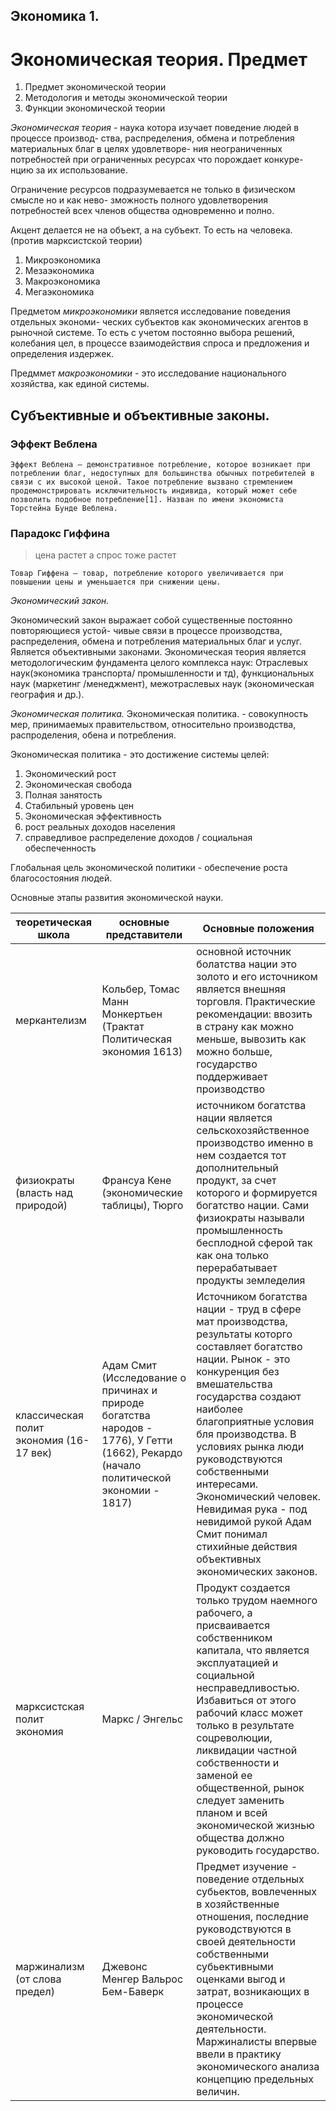 Экономика 1.
----
# Экономическая теория. Предмет

1. Предмет экономической теории
2. Методология и методы экономической теории
3. Функции экономической теории

*Экономическая теория*
                    - наука котора изучает поведение людей в процессе производ-
ства, распределения, обмена и потребления материальных благ в целях удовлетворе-
ния неограниченных потребностей при ограниченных ресурсах что порождает конкуре-
нцию за их использование.

Ограничение ресурсов подразумевается не только в физическом смысле но и как нево-
зможность полного удовлетворения потребностей всех членов общества одновременно
и полно.

Акцент делается не на объект, а на субъект. То есть на человека.
(против марксистской теории)


1. Микроэкономика
2. Мезаэкономика
3. Макроэкономика
4. Мегаэкономика

Предметом *микроэкономики* является исследование поведения отдельных экономи-
ческих субъектов как экономических агентов в рыночной системе. То есть с учетом
постоянно выбора решений, колебания цел, в процессе взаимодействия спроса и
предложения и определения издержек.

Предммет *макроэкономики* - это исследование национального хозяйства, как единой
системы.

## Субъективные и объективные законы.

### Эффект Веблена
```
Эффект Веблена — демонстративное потребление, которое возникает при потреблении благ, недоступных для большинства обычных потребителей в связи с их высокой ценой. Такое потребление вызвано стремлением продемонстрировать исключительность индивида, который может себе позволить подобное потребление[1]. Назван по имени экономиста Торстейна Бунде Веблена.
```

### Парадокс Гиффина

> цена растет а спрос тоже растет
```
Товар Гиффена — товар, потребление которого увеличивается при повышении цены и уменьшается при снижении цены.
```

*Экономический закон.*

Экономический закон выражает собой существенные постоянно повторяющиеся устой-
чивые связи в процессе производства, распределения, обмена и потребления
материальных благ и услуг. Является объективными законами. Экономическая теория
является методологическим фундамента целого комплекса наук: Отраслевых
наук(экономика транспорта/ промышленности и тд), функциональных наук (маркетинг
/менеджмент), межотраслевых наук (экономическая география и др.).

*Экономическая политика.*
 Экономическая политика. - совокупность мер, принимаемых правительством, относительно производства, распроделения, обена и потребления.

Экономическая политика - это достижение системы целей:
1. Экономический рост
2. Экономическая свобода
3. Полная занятость
4. Стабильный уровень цен
5. Экономическая эффективность
6. рост реальных доходов населения
7. справедливое распределение доходов / социальная обеспеченность

Глобальная цель экономической политики - обеспечение роста благосостояния людей.

Основные этапы развития экономической науки.

| теоретическая школа | основные представители | Основные положения |
|---|---|---|
| меркантелизм | Кольбер, Томас Манн Монкертьен (Трактат Политическая экономия 1613) | основной источник болатства нации это золото и его источником является внешняя торговля. Практические рекомендации: ввозить в страну как можно меньше, вывозить как можно больше, государство поддерживает производство |
| физиократы (власть над природой) | Франсуа Кене (экономические таблицы), Тюрго | источником богатства нации является сельскохозяйственное производство именно в нем создается тот дополнительный продукт, за счет которого и формируется богатство нации. Сами физиократы называли промышленность бесплодной сферой так как она только перерабатывает продукты земледелия  |
| классическая полит экономия (16-17 век) | Адам Смит (Исследование о причинах и природе богатства народов - 1776), У Гетти (1662), Рекардо (начало политической экономии - 1817) | Источником богатства нации - труд в сфере мат производства, результаты которго составляет богатство нации. Рынок - это конкуренция без вмешательства государства создают наиболее благоприятные условия бля производства. В условиях рынка люди руководствуются собственными интересами. Экономический человек. Невидимая рука - под невидимой рукой Адам Смит понимал стихийные действия объективных экономических законов. |
| марксистская полит экономия | Маркс / Энгельс | Продукт создается только трудом наемного рабочего, а присваивается собственником капитала, что является эксплуатацией и социальной несправедливостью. Избавиться от этого рабочий класс может только в результате соцреволюции, ликвидации частной собственности и заменой ее общественной, рынок следует заменить планом и всей экономической жизнью общества должно руководить государство. |
| маржинализм (от слова предел) | Джевонс Менгер Вальрос Бем-Баверк | Предмет изучение - поведение отдельных субьектов, вовлеченных в хозяйственные отношения, последние руководствуются в своей деятельности собственными субьективными оценками выгод и затрат, возникающих в процессе экономической деятельности. Маржиналисты впервые ввели в практику экономического анализа концепцию предельных величин. |
